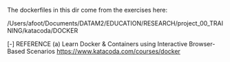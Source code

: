 The dockerfiles in this dir come from the exercises here:

/Users/afoot/Documents/DATAM2/EDUCATION/RESEARCH/project_00_TRAINING/katacoda/DOCKER

[-] REFERENCE
(a) Learn Docker & Containers using Interactive Browser-Based Scenarios
https://www.katacoda.com/courses/docker

